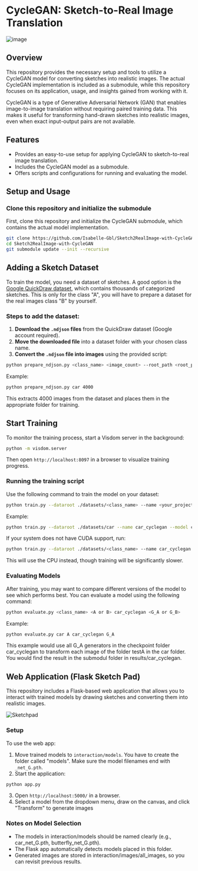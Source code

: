 # CycleGAN: Sketch-to-Real Image Translation
![image](https://github.com/user-attachments/assets/3e45dd0c-5053-4501-8f1b-6b1d3a04a12f)


## Overview
This repository provides the necessary setup and tools to utilize a CycleGAN model for converting sketches into realistic images. The actual CycleGAN implementation is included as a submodule, while this repository focuses on its application, usage, and insights gained from working with it.

CycleGAN is a type of Generative Adversarial Network (GAN) that enables image-to-image translation without requiring paired training data. This makes it useful for transforming hand-drawn sketches into realistic images, even when exact input-output pairs are not available.

## Features
- Provides an easy-to-use setup for applying CycleGAN to sketch-to-real image translation.
- Includes the CycleGAN model as a submodule.
- Offers scripts and configurations for running and evaluating the model.

## Setup and Usage

### Clone this repository and initialize the submodule
First, clone this repository and initialize the CycleGAN submodule, which contains the actual model implementation.

```bash
git clone https://github.com/Isabelle-Gbl/Sketch2RealImage-with-CycleGAN.git
cd Sketch2RealImage-with-CycleGAN
git submodule update --init --recursive
```

## Adding a Sketch Dataset
To train the model, you need a dataset of sketches. A good option is the [Google QuickDraw dataset](https://console.cloud.google.com/storage/browser/quickdraw_dataset/full/simplified), which contains thousands of categorized sketches. This is only for the class "A", you will have to prepare a dataset for the real images class "B" by yourself.

### Steps to add the dataset:
1. **Download the `.ndjson` files** from the QuickDraw dataset (Google account required).
2. **Move the downloaded file** into a dataset folder with your chosen class name.
3. **Convert the `.ndjson` file into images** using the provided script:
```bash
python prepare_ndjson.py <class_name> <image_count> --root_path <root_path>
```
Example:
```bash
python prepare_ndjson.py car 4000
```
This extracts 4000 images from the dataset and places them in the appropriate folder for training.

## Start Training
To monitor the training process, start a Visdom server in the background:
```bash
python -m visdom.server
```
Then open `http://localhost:8097` in a browser to visualize training progress.

### Running the training script
Use the following command to train the model on your dataset:
```bash
python train.py --dataroot ./datasets/<class_name> --name <your_project_name> --model cycle_gan
```
Example:
```bash
python train.py --dataroot ./datasets/car --name car_cyclegan --model cycle_gan
```

If your system does not have CUDA support, run:
```bash
python train.py --dataroot ./datasets/<class_name> --name car_cyclegan --model cycle_gan --gpu_ids -1
```
This will use the CPU instead, though training will be significantly slower.


### Evaluating Models
After training, you may want to compare different versions of the model to see which performs best. You can evaluate a model using the following command:
```bash
python evaluate.py <class_name> <A or B> car_cyclegan <G_A or G_B>
```

Example:
```bash
python evaluate.py car A car_cyclegan G_A
```
This example would use all G_A generators in the checkpoint folder car_cyclegan to transform each image of the folder testA in the car folder. You would find the result in the submodul folder in results/car_cyclegan.

## Web Application (Flask Sketch Pad)
This repository includes a Flask-based web application that allows you to interact with trained models by drawing sketches and converting them into realistic images.

![Sketchpad](https://github.com/user-attachments/assets/279edd77-d87d-4cef-9055-e8d2ae6293fa)

### Setup
To use the web app:
1. Move trained models to `interaction/models`. You have to create the folder called "models". Make sure the model filenames end with `_net_G.pth`.
2. Start the application:
```bash
python app.py
```
3. Open `http://localhost:5000/` in a browser.
4. Select a model from the dropdown menu, draw on the canvas, and click "Transform" to generate images

### Notes on Model Selection
- The models in interaction/models should be named clearly (e.g., car_net_G.pth, butterfly_net_G.pth).
- The Flask app automatically detects models placed in this folder.
- Generated images are stored in interaction/images/all_images, so you can revisit previous results.

